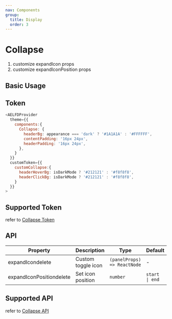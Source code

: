 ```yaml
---
nav: Components
group:
  title: Display
  order: 3
---
```


# Collapse

1. customize expandIcon props
2. customize expandIconPosition props

## Basic Usage

<code src="./demos/basic.tsx"></code>

## Token

```js
<AELFDProvider
  theme={{
    components:{
      Collapse: {
        headerBg: appearance === 'dark' ? '#1A1A1A' : '#FFFFFF',
        contentPadding: '16px 24px',
        headerPadding: '16px 24px',
      },
    }
  }}
  customToken={{
    customCollapse:{
      headerHoverBg: isDarkMode ? '#212121' : '#f8f8f8',
      headerClickBg: isDarkMode ? '#212121' : '#f8f8f8',
    }
  }}
>
```

## Supported Token

refer to [Collapse Token](https://ant.design/components/collapse-cn#%E4%B8%BB%E9%A2%98%E5%8F%98%E9%87%8Fdesign-token)

## API

| Property | Description | Type | Default | Version |
| --- | --- | --- | --- | --- |
| expandIcon<Badge type='error'>delete</Badge> | Custom toggle icon | `(panelProps) => ReactNode` | - | `1.0.0` |
| expandIconPosition<Badge type='error'>delete</Badge> | Set icon position | `number` | `start \| end` | `1.0.0` |

## Supported API

refer to [Collapse API](https://ant.design/components/collapse-cn#api)
